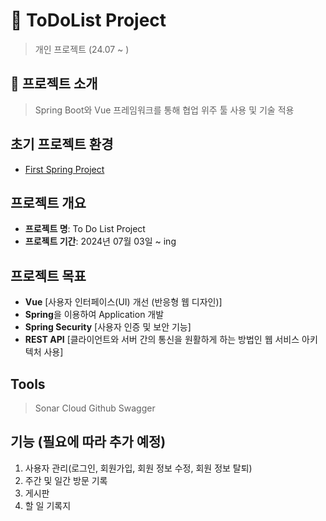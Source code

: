 # 📌 ToDoList Project

> 개인 프로젝트 (24.07 ~ )

## 📌 프로젝트 소개

> Spring Boot와 Vue 프레임워크를 통해 협업 위주 툴 사용 및 기술 적용

## 초기 프로젝트 환경
- [First Spring Project](https://github.com/cmsong111/Spring-webmail/tree/945cb0a149113b2e2ee497d918f2cc7246340189)

## 프로젝트 개요

- **프로젝트 명**: To Do List Project
- **프로젝트 기간**: 2024년 07월 03일 ~ ing


## 프로젝트 목표

- **Vue** [사용자 인터페이스(UI) 개선 (반응형 웹 디자인)]
- **Spring**을 이용하여 Application 개발
- **Spring Security** [사용자 인증 및 보안 기능]
- **REST API** [클라이언트와 서버 간의 통신을 원활하게 하는 방법인 웹 서비스 아키텍처 사용]

## Tools
> Sonar Cloud
> Github
> Swagger

## 기능 (필요에 따라 추가 예정)
1. 사용자 관리(로그인, 회원가입, 회원 정보 수정, 회원 정보 탈퇴)
2. 주간 및 일간 방문 기록
3. 게시판
4. 할 일 기록지


